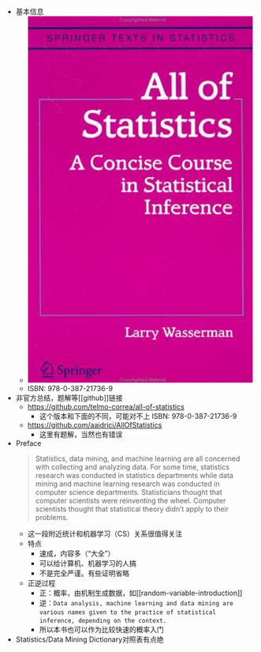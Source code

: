 - 基本信息
  - ![](cover.png)
  - ISBN: 978-0-387-21736-9
- 非官方总结，题解等[[github]]链接
  - https://github.com/telmo-correa/all-of-statistics
    - 这个版本和下面的不同，可能对不上 ISBN: 978-0-387-21736-9
  - https://github.com/aaidrici/AllOfStatistics
    - 这里有题解，当然也有错误
- Preface
    > Statistics, data mining, and machine learning are all concerned with collecting and analyzing data. For some time, statistics research was conducted in statistics departments while data mining and machine learning research was conducted in computer science departments. Statisticians thought that computer scientists were reinventing the wheel. Computer scientists thought that statistical theory didn’t apply to their problems.
    - 这一段附近统计和机器学习（CS）关系很值得关注
    - 特点
      - 速成，内容多（“大全”）
      - 可以给计算机、机器学习的人搞
      - 不是完全严谨。有些证明省略
  - 正逆过程
    - 正：概率，由机制生成数据，如[[random-variable-introduction]]
    - 逆：`Data analysis, machine learning and data mining are various names given to the practice of statistical inference, depending on the context.`
    - 所以本书也可以作为比较快速的概率入门
- Statistics/Data Mining Dictionary对照表有点绝